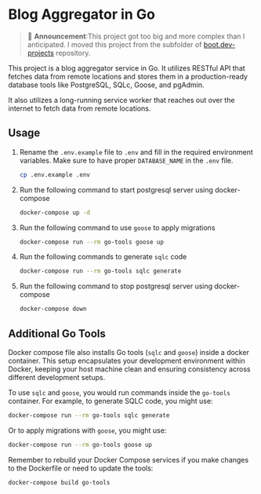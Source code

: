 # Blog Aggregator in Go

> :loudspeaker: **Announcement**:This project got too big and more complex than I anticipated. I moved this project from the subfolder of [boot.dev-projects](https://github.com/1-ashraful-islam/boot.dev-projects) repository.

This project is a blog aggregator service in Go. It utilizes RESTful API that fetches data from remote locations and stores them in a production-ready database tools like PostgreSQL, SQLc, Goose, and pgAdmin.

It also utilizes a long-running service worker that reaches out over the internet to fetch data from remote locations.

## Usage

1. Rename the `.env.example` file to `.env` and fill in the required environment variables. Make sure to have proper `DATABASE_NAME` in the `.env` file.

    ```bash
    cp .env.example .env
    ```

2. Run the following command to start postgresql server using docker-compose

    ```bash
    docker-compose up -d
    ```

3. Run the following command to use `goose` to apply migrations

    ```bash
    docker-compose run --rm go-tools goose up
    ```

4. Run the following commands to generate `sqlc` code

    ```bash
    docker-compose run --rm go-tools sqlc generate
    ```

5. Run the following command to stop postgresql server using docker-compose

    ```bash
    docker-compose down
    ```

## Additional Go Tools

Docker compose file also installs Go tools (`sqlc` and `goose`) inside a docker container. This setup encapsulates your development environment within Docker, keeping your host machine clean and ensuring consistency across different development setups.

To use `sqlc` and `goose`, you would run commands inside the `go-tools` container. For example, to generate SQLC code, you might use:

```bash
docker-compose run --rm go-tools sqlc generate
```

Or to apply migrations with `goose`, you might use:

```bash
docker-compose run --rm go-tools goose up
```

Remember to rebuild your Docker Compose services if you make changes to the Dockerfile or need to update the tools:

```bash
docker-compose build go-tools
```
